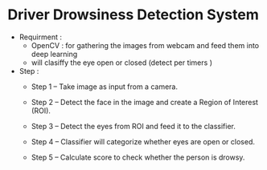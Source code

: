 # Driver Drowsiness Detection System
- Requirment :
    - OpenCV : for gathering the images from webcam and feed them into deep learning
    - will clasiffy the eye open or closed (detect per timers )
- Step :
    - Step 1 – Take image as input from a camera.

    - Step 2 – Detect the face in the image and create a Region of Interest (ROI).

    - Step 3 – Detect the eyes from ROI and feed it to the classifier.

    - Step 4 – Classifier will categorize whether eyes are open or closed.

    - Step 5 – Calculate score to check whether the person is drowsy.
